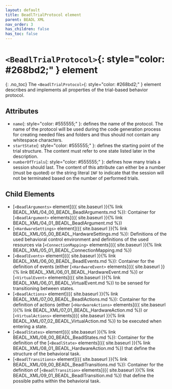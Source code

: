 ```yaml
---
layout: default
title: BeadlTrialProtocol element
parent: BEADL XML
nav_order: 3
has_children: false
has_toc: false
---
```

# `<BeadlTrialProtocol>`{: style="color: #268bd2;" } element
{: .no_toc}
The `<BeadlTrialProtocol>`{: style="color: #268bd2;" } element describes and implements all properties of the trial-based behavior protocol.

## Attributes
- `name`{: style="color: #555555;" }: defines the name of the protocol. The name of the protocol will be used during the code generation process for creating needed files and folders and thus should not contain any whitespace characters.
- `startState`{: style="color: #555555;" }: defines the starting point of the trial structure. The content must refer to one state listed later in the description.
- `numberOfTrials`{: style="color: #555555;" }: defines how many trials a session should last. The content of this attribute can either be a number (must be quoted) or the string literal `INF` to indicate that the session will not be terminated based on the number of performed trials.

## Child Elements
- [`<BeadlArguments>` element]({{ site.baseurl }}{% link BEADL_XML/04_00_BEADL_BeadlArguments.md %}): Container for [`<BeadlArgument>` elements]({{ site.baseurl }}{% link BEADL_XML/04_01_BEADL_BeadlArgument.md %})
- [`<HardwareSettings>` element]({{ site.baseurl }}{% link BEADL_XML/05_00_BEADL_HardwareSettings.md %}): Definitions of the used behavioral control environment and definitions of the used resources via [`<ConnectionMapping>` elements]({{ site.baseurl }}{% link BEADL_XML/05_01_BEADL_ConnectionMapping.md %})
- [`<BeadlEvents>` element]({{ site.baseurl }}{% link BEADL_XML/06_00_BEADL_BeadlEvents.md %}): Container for the definition of events (either [`<HardwareEvent>` elements]({{ site.baseurl }}{% link BEADL_XML/06_01_BEADL_HardwareEvent.md %}) or [`<VirtualEvent>` elements]({{ site.baseurl }}{% link BEADL_XML/06_01_BEADL_VirtualEvent.md %}) to be sensed for transitioning between states.
- [`<BeadlActions>` element]({{ site.baseurl }}{% link BEADL_XML/07_00_BEADL_BeadlActions.md %}): Container for the definition of actions (either [`<HardwareActions>` elements]({{ site.baseurl }}{% link BEADL_XML/07_01_BEADL_HardwareAction.md %}) or [`<VirtualActions>` elements]({{ site.baseurl }}{% link BEADL_XML/07_02_BEADL_VirtualAction.md %}) to be executed when entering a state.
- [`<BeadlStates>` element]({{ site.baseurl }}{% link BEADL_XML/08_00_BEADL_BeadlStates.md %}): Container for the definition of the [`<BeadlState>` elements]({{ site.baseurl }}{% link BEADL_XML/08_01_BEADL_HardwareAction.md %}) that define the structure of the behavioral task.
- [`<BeadlTransitions>` element]({{ site.baseurl }}{% link BEADL_XML/09_00_BEADL_BeadlTransitions.md %}): Container for the definition of [`<BeadlTransition>` elements]({{ site.baseurl }}{% link BEADL_XML/09_01_BEADL_BeadlTransition.md %}) that define the possible paths within the behavioral task.